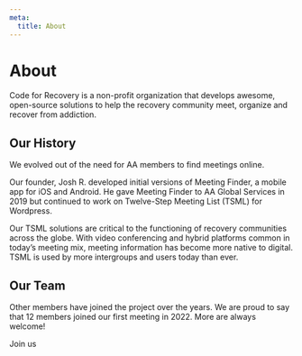 ```yaml
---
meta:
  title: About
---
```


# About

Code for Recovery is a non-profit organization that develops awesome, open-source solutions to help the recovery community meet, organize and recover from addiction.

## Our History

We evolved out of the need for AA members to find meetings online.

Our founder, Josh R. developed initial versions of Meeting Finder, a mobile app for iOS and Android. He gave Meeting Finder to AA Global Services in 2019 but continued to work on Twelve-Step Meeting List (TSML) for Wordpress.

Our TSML solutions are critical to the functioning of recovery communities across the globe. With video conferencing and hybrid platforms common in today’s meeting mix, meeting information has become more native to digital. TSML is used by more intergroups and users today than ever.

## Our Team

Other members have joined the project over the years. We are proud to say that 12 members joined our first meeting in 2022. More are always welcome!

Join us
